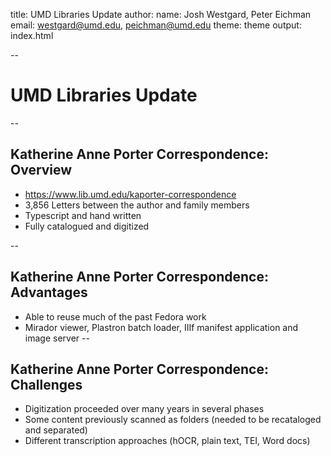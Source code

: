 title: UMD Libraries Update
author:
  name: Josh Westgard, Peter Eichman
  email: westgard@umd.edu, peichman@umd.edu
theme: theme
output: index.html

--

# UMD Libraries Update

--

## Katherine Anne Porter Correspondence: Overview
* https://www.lib.umd.edu/kaporter-correspondence
* 3,856 Letters between the author and family members
* Typescript and hand written
* Fully catalogued and digitized

--
## Katherine Anne Porter Correspondence: Advantages
* Able to reuse much of the past Fedora work
* Mirador viewer, Plastron batch loader, IIIf manifest application and image server
--

## Katherine Anne Porter Correspondence: Challenges
* Digitization proceeded over many years in several phases
* Some content previously scanned as folders (needed to be recataloged and separated)
* Different transcription approaches (hOCR, plain text, TEI, Word docs)
